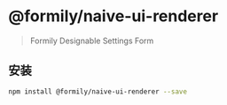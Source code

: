 # @formily/naive-ui-renderer

> Formily Designable Settings Form

## 安装

```bash
npm install @formily/naive-ui-renderer --save
```
